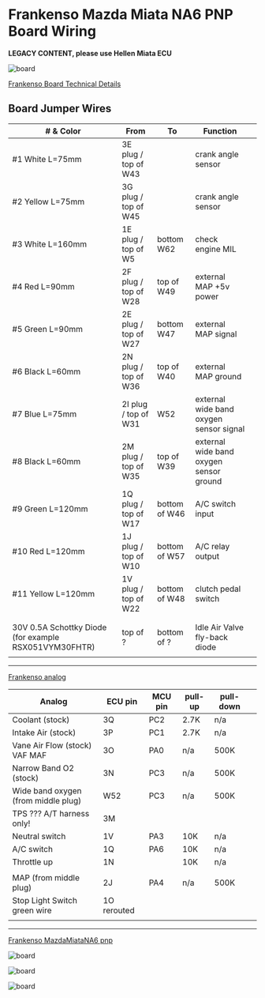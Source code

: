 # Frankenso Mazda Miata NA6 PNP Board Wiring

**LEGACY CONTENT, please use Hellen Miata ECU**

![board](installations/MazdaMiataNA6_Frankenso_pnp/Frankenso_MazdaMiataNA6_pnp_053_na6_v0_1.jpg)

[Frankenso Board Technical Details](Hardware-Frankenso#default-pinout)

## Board Jumper Wires

| # & Color | From | To | Function |   |
|------|------|----|-------|---|
| #1 White L=75mm    | 3E plug / top of W43  |               | crank angle sensor   |   |
| #2 Yellow L=75mm   | 3G plug / top of W45  |               | crank angle sensor   |   |
| #3 White L=160mm   | 1E plug / top of W5   | bottom W62    | check engine MIL     |   |
| #4 Red L=90mm      | 2F plug / top of W28  | top of W49    | external MAP +5v power     |   |
| #5 Green L=90mm    | 2E plug / top of W27  | bottom W47    | external MAP signal      |   |
| #6 Black L=60mm    | 2N plug / top of W36  | top of W40    | external MAP ground      |   |
| #7 Blue L=75mm     | 2I plug / top of W31  | W52           | external wide band oxygen sensor signal |
| #8 Black L=60mm    | 2M plug / top of W35  | top of W39    | external wide band oxygen sensor ground      |
| #9 Green L=120mm   | 1Q plug / top of W17  | bottom of W46 | A/C switch input |
| #10 Red L=120mm    | 1J plug / top of W10  | bottom of W57 | A/C relay output  |
| #11 Yellow L=120mm | 1V plug / top of W22  | bottom of W48 | clutch pedal switch  |
|      |      |    |       |   |
|      |      |    |       |   |
| 30V 0.5A Schottky Diode (for example RSX051VYM30FHTR)     | top of ?    | bottom of ?   | Idle Air Valve fly-back diode      |   |
|      |      |    |       |   |
-----------------------------------

[Frankenso analog](Hardware-Frankenso#analog-inputs)

| Analog        | ECU pin |MCU pin |  pull-up | pull-down |   |
|------|------|----|-------|---|---|
| Coolant (stock)       | 3Q | PC2 |  2.7K | n/a      |   |
| Intake Air (stock)    | 3P | PC1 |  2.7K | n/a      |   |
| Vane Air Flow (stock) VAF MAF | 3O | PA0 |  n/a  | 500K     |   |
| Narrow Band O2 (stock)| 3N | PC3 |  n/a  | 500K  |
| Wide band oxygen (from middle plug) | W52   | PC3   |   n/a    | 500K  |
| TPS ??? A/T harness only!    | 3M     |    |       |   |
| Neutral switch     | 1V     | PA3   | 10K     | n/a  |
| A/C switch     | 1Q     | PA6   | 10K     | n/a  |
| Throttle up     | 1N     |    | 10K      | n/a  |
|      |      |    |       |   |
| MAP (from middle plug)  | 2J      | PA4   |   n/a    | 500K  |
| Stop Light Switch  green wire   | 1O rerouted     |    |       |   |
|      |      |    |       |   |

-----------------------------------

[Frankenso MazdaMiataNA6 pnp](Frankenso-MazdaMiataNA6-pnp)

![board](installations/MazdaMiataNA6_Frankenso_pnp/Frankenso_MazdaMiataNA6_pnp_jumpers.jpg)

![board](installations/MazdaMiataNA6_Frankenso_pnp/Frankenso_MazdaMiataNA6_pnp_jumpers_left.png)

![board](installations/MazdaMiataNA6_Frankenso_pnp/Frankenso_MazdaMiataNA6_pnp_jumpers_right.png)
